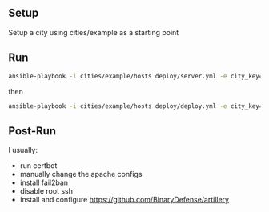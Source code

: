 ## Setup

Setup a city using cities/example as a starting point

## Run

```bash
ansible-playbook -i cities/example/hosts deploy/server.yml -e city_key=dc
```
then

```bash
ansible-playbook -i cities/example/hosts deploy/deploy.yml -e city_key=dc -v
```

## Post-Run

I usually:
- run certbot
- manually change the apache configs
- install fail2ban
- disable root ssh
- install and configure https://github.com/BinaryDefense/artillery
